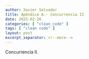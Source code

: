 ```yaml
---
author: Xavier Salvador
title: Apéndice A.- Concurrencia II
date: 2025-02-26
categories: [ "clean_code" ]
tags: [ "clean code" ]
layout: post
excerpt_separator: <!--more-->
---
```


Concurrencia II.